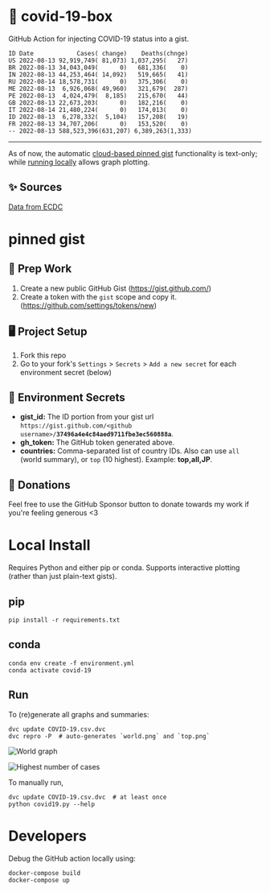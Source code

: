 # 🏥 covid-19-box

GitHub Action for injecting COVID-19 status into a gist.

```
ID Date            Cases( change)    Deaths(chnge)
US 2022-08-13 92,919,749( 81,073) 1,037,295(   27)
BR 2022-08-13 34,043,049(      0)   681,336(    0)
IN 2022-08-13 44,253,464( 14,092)   519,665(   41)
RU 2022-08-14 18,578,731(      0)   375,306(    0)
ME 2022-08-13  6,926,068( 49,960)   321,679(  287)
PE 2022-08-13  4,024,479(  8,185)   215,670(   44)
GB 2022-08-13 22,673,203(      0)   182,216(    0)
IT 2022-08-14 21,480,224(      0)   174,013(    0)
ID 2022-08-13  6,278,332(  5,104)   157,208(   19)
FR 2022-08-13 34,707,206(      0)   153,520(    0)
-- 2022-08-13 588,523,396(631,207) 6,389,263(1,333)
```

---

As of now, the automatic [cloud-based pinned gist](#pinned-gist) functionality is text-only;
while [running locally](#local-install) allows graph plotting.

## ✨ Sources

[Data from ECDC](https://www.ecdc.europa.eu/en/publications-data/download-todays-data-geographic-distribution-covid-19-cases-worldwide)

# pinned gist

## 🎒 Prep Work
1. Create a new public GitHub Gist (https://gist.github.com/)
1. Create a token with the `gist` scope and copy it. (https://github.com/settings/tokens/new)

## 🖥 Project Setup
1. Fork this repo
1. Go to your fork's `Settings` > `Secrets` > `Add a new secret` for each environment secret (below)

## 🤫 Environment Secrets
- **gist_id:** The ID portion from your gist url `https://gist.github.com/<github username>/`**`37496a4e4c84aed9711fbe3ec560888a`**.
- **gh_token:** The GitHub token generated above.
- **countries:** Comma-separated list of country IDs. Also can use `all` (world summary), or `top` (10 highest). Example: **top,all,JP**.

## 💸 Donations

Feel free to use the GitHub Sponsor button to donate towards my work if you're feeling generous <3

# Local Install

Requires Python and either pip or conda. Supports interactive plotting (rather than just plain-text gists).

## pip

```
pip install -r requirements.txt
```

## conda

```
conda env create -f environment.yml
conda activate covid-19
```

## Run

To (re)generate all graphs and summaries:

```
dvc update COVID-19.csv.dvc
dvc repro -P  # auto-generates `world.png` and `top.png`
```

![World graph](world.png)

![Highest number of cases](top.png)

To manually run,

```
dvc update COVID-19.csv.dvc  # at least once
python covid19.py --help
```

# Developers

Debug the GitHub action locally using:

```
docker-compose build
docker-compose up
```
